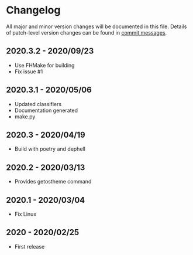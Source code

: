 # Changelog
All major and minor version changes will be documented in this file. Details of
patch-level version changes can be found in [commit messages](../../commits/master).

## 2020.3.2 - 2020/09/23
- Use FHMake for building
- Fix issue #1

## 2020.3.1 - 2020/05/06
- Updated classifiers
- Documentation generated
- make.py

## 2020.3 - 2020/04/19
- Build with poetry and dephell

## 2020.2 - 2020/03/13
- Provides getostheme command

## 2020.1 - 2020/03/04
- Fix Linux

## 2020 - 2020/02/25
- First release
